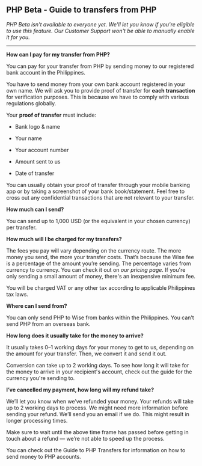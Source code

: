 ## PHP Beta - Guide to transfers from PHP  
_PHP Beta isn't available to everyone yet. We'll let you know if you're eligible to use this feature. Our Customer Support won't be able to manually enable it for you._

* * *

**How can I pay for my transfer from PHP?**

You can pay for your transfer from PHP by sending money to our registered bank account in the Philippines.

You have to send money from your own bank account registered in your own name. We will ask you to provide proof of transfer for **each transaction** for verification purposes. This is because we have to comply with various regulations globally.

Your **proof of transfer** must include:

  * Bank logo & name

  * Your name

  * Your account number

  * Amount sent to us

  * Date of transfer




You can usually obtain your proof of transfer through your mobile banking app or by taking a screenshot of your bank book/statement. Feel free to cross out any confidential transactions that are not relevant to your transfer.

 **How much can I send?**

You can send up to 1,000 USD (or the equivalent in your chosen currency) per transfer.

 **How much will I be charged for my transfers?**

The fees you pay will vary depending on the currency route. The more money you send, the more your transfer costs. That’s because the Wise fee is a percentage of the amount you’re sending. The percentage varies from currency to currency. You can check it out on _our pricing page_. If you're only sending a small amount of money, there's an inexpensive minimum fee.

You will be charged VAT or any other tax according to applicable Philippines tax laws.

 **Where can I send from?**

You can only send PHP to Wise from banks within the Philippines. You can’t send PHP from an overseas bank.

 **How long does it usually take for the money to arrive?**

It usually takes 0–1 working days for your money to get to us, depending on the amount for your transfer. Then, we convert it and send it out. 

Conversion can take up to 2 working days. To see how long it will take for the money to arrive in your recipient's account, check out the guide for the currency you're sending to.

 **I’ve cancelled my payment, how long will my refund take?**

We’ll let you know when we’ve refunded your money. Your refunds will take up to 2 working days to process. We might need more information before sending your refund. We’ll send you an email if we do. This might result in longer processing times. 

Make sure to wait until the above time frame has passed before getting in touch about a refund — we’re not able to speed up the process.

You can check out the Guide to PHP Transfers for information on how to send money to PHP accounts.